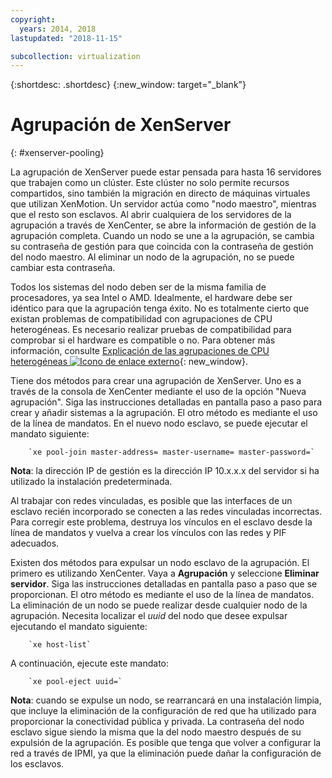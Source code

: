 ```yaml
---
copyright:
  years: 2014, 2018
lastupdated: "2018-11-15"

subcollection: virtualization
---
```


{:shortdesc: .shortdesc}
{:new_window: target="_blank"}

# Agrupación de XenServer
{: #xenserver-pooling}

La agrupación de XenServer puede estar pensada para hasta 16 servidores que trabajen como un clúster. Este clúster no solo permite recursos compartidos, sino también la migración en directo de máquinas virtuales que utilizan XenMotion. Un servidor actúa como "nodo maestro", mientras que el resto son esclavos. Al abrir cualquiera de los servidores de la agrupación a través de XenCenter, se abre la información de gestión de la agrupación completa. Cuando un nodo se une a la agrupación, se cambia su contraseña de gestión para que coincida con la contraseña de gestión del nodo maestro. Al eliminar un nodo de la agrupación, no se puede cambiar esta contraseña.

Todos los sistemas del nodo deben ser de la misma familia de procesadores, ya sea Intel o AMD. Idealmente, el hardware debe ser idéntico para que la agrupación tenga éxito. No es totalmente cierto que existan problemas de compatibilidad con agrupaciones de CPU heterogéneas. Es necesario realizar pruebas de compatibilidad para comprobar si el hardware es compatible o no. Para obtener más información, consulte
[Explicación de las agrupaciones de CPU heterogéneas
![Icono de enlace externo](../../icons/launch-glyph.svg "Icono de enlace externo")](http://support.citrix.com/article/CTX127059){: new_window}.

Tiene dos métodos para crear una agrupación de XenServer. Uno es a través de la consola de XenCenter mediante el uso de la opción "Nueva agrupación". Siga las instrucciones detalladas en pantalla paso a paso para crear y añadir sistemas a la agrupación. El otro método es mediante el uso de la línea de mandatos. En el nuevo nodo esclavo, se puede ejecutar el mandato siguiente:

        `xe pool-join master-address= master-username= master-password=`

**Nota**: la dirección IP de gestión es la dirección IP 10.x.x.x del servidor si ha utilizado la instalación predeterminada.

Al trabajar con redes vinculadas, es posible que las interfaces de un esclavo recién incorporado se conecten a las redes vinculadas incorrectas. Para corregir este problema, destruya los vínculos en el esclavo desde la línea de mandatos y vuelva a crear los vínculos con las redes y PIF adecuados.

Existen dos métodos para expulsar un nodo esclavo de la agrupación. El primero es utilizando XenCenter. Vaya a **Agrupación** y seleccione **Eliminar servidor**. Siga las instrucciones detalladas en pantalla paso a paso que se proporcionan. El otro método es mediante el uso de la línea de mandatos. La eliminación de un nodo se puede realizar desde cualquier nodo de la agrupación. Necesita localizar el
_uuid_ del nodo que desee expulsar ejecutando el mandato siguiente:

        `xe host-list`

A continuación, ejecute este mandato:

        `xe pool-eject uuid=`

**Nota**: cuando se expulse un nodo, se rearrancará en una instalación limpia, que incluye la eliminación de la configuración de red que ha utilizado para proporcionar la conectividad pública y privada. La contraseña del nodo esclavo sigue siendo la misma que la del nodo maestro después de su expulsión de la agrupación. Es posible que tenga que volver a configurar la red a través de IPMI, ya que la eliminación puede dañar la configuración de los esclavos.
